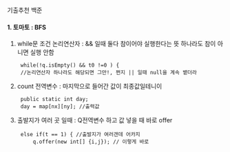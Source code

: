 기출추천 백준

#### 1. 토마토 : BFS
1) while문 조건 논리연산자 : && 일때 둘다 참이어야 실행한다는 뜻 하나라도 참이 아니면 실행 안함

		while(!q.isEmpty() && t0 !=0 ) {
		//논리연산자 하나라도 해당되면 그만!, 쩐지 || 일때 null을 계속 뱉더라

3) count 전역변수 : 마지막으로 들어간 값이 최종값일테니이
        
        public static int day;
        day = map[nx][ny]; //출력값

4) 출발지가 여러 곳 일때 : Q전역변수 하고 값 넣을 때 바로 offer

		else if(t == 1) { //출발지가 여러갠데 어카지
			q.offer(new int[] {i,j}); // 이렇게 바로 
